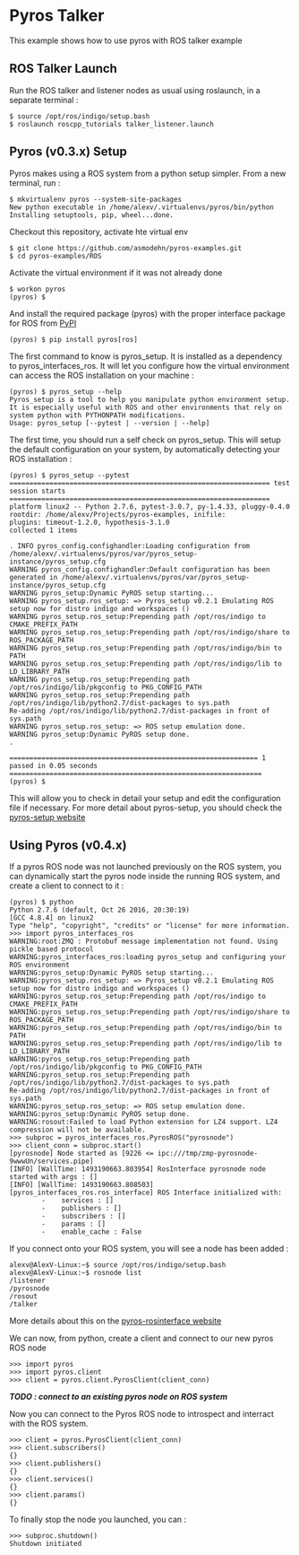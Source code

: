 Pyros Talker
============

This example shows how to use pyros with ROS talker example

ROS Talker Launch
-----------------
Run the ROS talker and listener nodes as usual using roslaunch, in a separate terminal : 

```
$ source /opt/ros/indigo/setup.bash 
$ roslaunch roscpp_tutorials talker_listener.launch 
```

Pyros (v0.3.x) Setup
------------------

Pyros makes using a ROS system from a python setup simpler.
From a new terminal, run : 

```
$ mkvirtualenv pyros --system-site-packages
New python executable in /home/alexv/.virtualenvs/pyros/bin/python
Installing setuptools, pip, wheel...done.
```

Checkout this repository, activate hte virtual env 
```
$ git clone https://github.com/asmodehn/pyros-examples.git
$ cd pyros-examples/ROS
```

Activate the virtual environment if it was not already done
```
$ workon pyros
(pyros) $
```

And install the required package (pyros) with the proper interface package for ROS from [PyPI](https://pypi.python.org/pypi)
```
(pyros) $ pip install pyros[ros]
```

The first command to know is pyros_setup. It is installed as a dependency to pyros_interfaces_ros.
It will let you configure how the virtual environment can access the ROS installation on your machine : 
```
(pyros) $ pyros_setup --help
Pyros_setup is a tool to help you manipulate python environment setup.
It is especially useful with ROS and other environments that rely on system python with PYTHONPATH modifications.
Usage: pyros_setup [--pytest | --version | --help]
```

The first time, you should run a self check on pyros_setup.
This will setup the default configuration on your system, by automatically detecting your ROS installation :
```
(pyros) $ pyros_setup --pytest
================================================================= test session starts =================================================================
platform linux2 -- Python 2.7.6, pytest-3.0.7, py-1.4.33, pluggy-0.4.0
rootdir: /home/alexv/Projects/pyros-examples, inifile:
plugins: timeout-1.2.0, hypothesis-3.1.0
collected 1 items 

. INFO pyros_config.confighandler:Loading configuration from /home/alexv/.virtualenvs/pyros/var/pyros_setup-instance/pyros_setup.cfg
WARNING pyros_config.confighandler:Default configuration has been generated in /home/alexv/.virtualenvs/pyros/var/pyros_setup-instance/pyros_setup.cfg
WARNING pyros_setup:Dynamic PyROS setup starting...
WARNING pyros_setup.ros_setup: => Pyros_setup v0.2.1 Emulating ROS setup now for distro indigo and workspaces ()
WARNING pyros_setup.ros_setup:Prepending path /opt/ros/indigo to CMAKE_PREFIX_PATH
WARNING pyros_setup.ros_setup:Prepending path /opt/ros/indigo/share to ROS_PACKAGE_PATH
WARNING pyros_setup.ros_setup:Prepending path /opt/ros/indigo/bin to PATH
WARNING pyros_setup.ros_setup:Prepending path /opt/ros/indigo/lib to LD_LIBRARY_PATH
WARNING pyros_setup.ros_setup:Prepending path /opt/ros/indigo/lib/pkgconfig to PKG_CONFIG_PATH
WARNING pyros_setup.ros_setup:Prepending path /opt/ros/indigo/lib/python2.7/dist-packages to sys.path
Re-adding /opt/ros/indigo/lib/python2.7/dist-packages in front of sys.path
WARNING pyros_setup.ros_setup: => ROS setup emulation done.
WARNING pyros_setup:Dynamic PyROS setup done.
.

============================================================== 1 passed in 0.05 seconds ===============================================================
(pyros) $
```

This will allow you to check in detail your setup and edit the configuration file if necessary.
For more detail about pyros-setup, you should check the [pyros-setup website](https://github.com/asmodehn/pyros-setup.git)


Using Pyros (v0.4.x)
--------------------

If a pyros ROS node was not launched previously on the ROS system, you can dynamically start the pyros node inside the running ROS system, and create a client to connect to it : 
```
(pyros) $ python
Python 2.7.6 (default, Oct 26 2016, 20:30:19) 
[GCC 4.8.4] on linux2
Type "help", "copyright", "credits" or "license" for more information.
>>> import pyros_interfaces_ros
WARNING:root:ZMQ : Protobuf message implementation not found. Using pickle based protocol
WARNING:pyros_interfaces_ros:loading pyros_setup and configuring your ROS environment
WARNING:pyros_setup:Dynamic PyROS setup starting...
WARNING:pyros_setup.ros_setup: => Pyros_setup v0.2.1 Emulating ROS setup now for distro indigo and workspaces ()
WARNING:pyros_setup.ros_setup:Prepending path /opt/ros/indigo to CMAKE_PREFIX_PATH
WARNING:pyros_setup.ros_setup:Prepending path /opt/ros/indigo/share to ROS_PACKAGE_PATH
WARNING:pyros_setup.ros_setup:Prepending path /opt/ros/indigo/bin to PATH
WARNING:pyros_setup.ros_setup:Prepending path /opt/ros/indigo/lib to LD_LIBRARY_PATH
WARNING:pyros_setup.ros_setup:Prepending path /opt/ros/indigo/lib/pkgconfig to PKG_CONFIG_PATH
WARNING:pyros_setup.ros_setup:Prepending path /opt/ros/indigo/lib/python2.7/dist-packages to sys.path
Re-adding /opt/ros/indigo/lib/python2.7/dist-packages in front of sys.path
WARNING:pyros_setup.ros_setup: => ROS setup emulation done.
WARNING:pyros_setup:Dynamic PyROS setup done.
WARNING:rosout:Failed to load Python extension for LZ4 support. LZ4 compression will not be available.
>>> subproc = pyros_interfaces_ros.PyrosROS("pyrosnode")
>>> client_conn = subproc.start()
[pyrosnode] Node started as [9226 <= ipc:///tmp/zmp-pyrosnode-9wwwUn/services.pipe]
[INFO] [WallTime: 1493190663.803954] RosInterface pyrosnode node started with args : []
[INFO] [WallTime: 1493190663.808503] [pyros_interfaces_ros.ros_interface] ROS Interface initialized with:
        -    services : []
        -    publishers : []
        -    subscribers : []
        -    params : []
        -    enable_cache : False
```
If you connect onto your ROS system, you will see a node has been added : 
```
alexv@AlexV-Linux:~$ source /opt/ros/indigo/setup.bash 
alexv@AlexV-Linux:~$ rosnode list 
/listener
/pyrosnode
/rosout
/talker
```
More details about this on the [pyros-rosinterface website](https://github.com/asmodehn/pyros-rosinterface.git)

We can now, from python, create a client and connect to our new pyros ROS node
```
>>> import pyros 
>>> import pyros.client
>>> client = pyros.client.PyrosClient(client_conn)

```

_**TODO : connect to an existing pyros node on ROS system**_


Now you can connect to the Pyros ROS node to introspect and interract with the ROS system.
```
>>> client = pyros.PyrosClient(client_conn)
>>> client.subscribers()
{}
>>> client.publishers()
{}
>>> client.services()
{}
>>> client.params()
{}
``` 

To finally stop the node you launched, you can : 
```
>>> subproc.shutdown()
Shutdown initiated
```